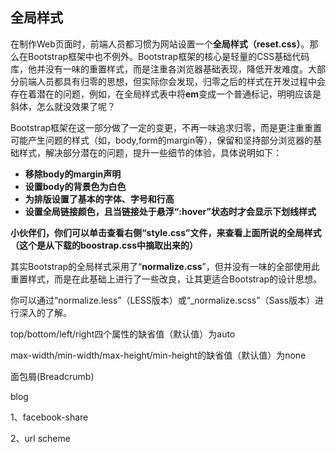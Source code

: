 ## 全局样式

在制作Web页面时，前端人员都习惯为网站设置一个**全局样式（reset.css）**。那么在Bootstrap框架中也不例外。Bootstrap框架的核心是轻量的CSS基础代码库，他并没有一味的重置样式，而是注重各浏览器基础表现，降低开发难度。大部分前端人员都具有归零的思想，但实际你会发现，归零之后的样式在开发过程中会存在着潜在的问题，例如，在全局样式表中将**em**变成一个普通标记，明明应该是斜体，怎么就没效果了呢？

Bootstrap框架在这一部分做了一定的变更，不再一味追求归零，而是更注重重置可能产生问题的样式（如，body,form的margin等），保留和坚持部分浏览器的基础样式，解决部分潜在的问题，提升一些细节的体验，具体说明如下：

- **移除body的margin声明**
- **设置body的背景色为白色**
- **为排版设置了基本的字体、字号和行高**
- **设置全局链接颜色，且当链接处于悬浮“:hover”状态时才会显示下划线样式**

**小伙伴们，你们可以单击查看右侧“style.css”文件，来查看上面所说的全局样式（这个是从下载的boostrap.css中摘取出来的）**



其实Bootstrap的全局样式采用了“**normalize.css**”，但并没有一味的全部使用此重置样式，而是在此基础上进行了一些改良，让其更适合Bootstrap的设计思想。

你可以通过“normalize.less”（LESS版本）或“_normalize.scss”（Sass版本）进行深入的了解。



top/bottom/left/right四个属性的缺省值（默认值）为auto

max-width/min-width/max-height/min-height的缺省值（默认值）为none

面包屑(Breadcrumb)







blog 

1、facebook-share

2、url scheme